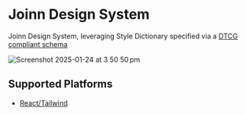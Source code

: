 # Joinn Design System

Joinn Design System, leveraging Style Dictionary specified via a [DTCG compliant schema](https://styledictionary.com/info/tokens/)

![Screenshot 2025-01-24 at 3 50 50 pm](https://github.com/user-attachments/assets/dc8ee2ec-89bc-4d62-8147-997139c89583)

## Supported Platforms
- [React/Tailwind ](https://github.com/Yield-Fi/joinn-design-system/blob/main/assets/tailwind/README.md)

